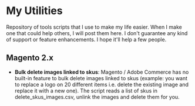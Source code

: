 # My Utilities

Repository of tools scripts that I use to make my life easier. When I make one that could help others, I will post them here. 
I don't guarantee any kind of support or feature enhancements. I hope it'll help a few people.

## Magento 2.x

* **Bulk delete images linked to skus**: Magento / Adobe Commerce has no built-in feature to bulk delete images linked to skus (example: you want to replace a logo on 20 different items i.e. delete the existing image and replace it with a new one). The script reads a list of skus in delete_skus_images.csv, unlink the images and delete them for you.
